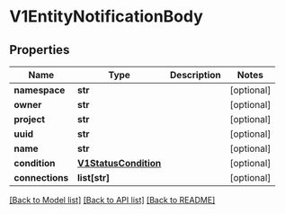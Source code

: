 # V1EntityNotificationBody

## Properties
Name | Type | Description | Notes
------------ | ------------- | ------------- | -------------
**namespace** | **str** |  | [optional] 
**owner** | **str** |  | [optional] 
**project** | **str** |  | [optional] 
**uuid** | **str** |  | [optional] 
**name** | **str** |  | [optional] 
**condition** | [**V1StatusCondition**](V1StatusCondition.md) |  | [optional] 
**connections** | **list[str]** |  | [optional] 

[[Back to Model list]](../README.md#documentation-for-models) [[Back to API list]](../README.md#documentation-for-api-endpoints) [[Back to README]](../README.md)



